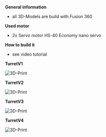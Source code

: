 
**General information**

- all 3D-Models are build with Fusion 360


**Used motor**

- 2x Servo motor HS-40 Economy nano servo

**How to build it**

- see video tutorial




**TurretV1**

![3D-Print](pictures/turretsV1.jpg)

**TurretV2**

![3D-Print](pictures/turretsV2.jpg)

**TurretV3**

![3D-Print](pictures/turretsV3.jpg)

**TurretV4**

![3D-Print](pictures/turretsV3.jpg)


